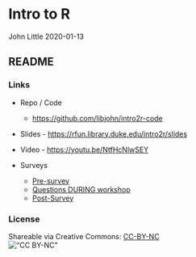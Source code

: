Intro to R
================
John Little
2020-01-13

<!-- Edit the README.Rmd.  Readme.md is auto genererated -->

## README

### Links

  - Repo / Code
    
      - <https://github.com/libjohn/intro2r-code>

  - Slides - <https://rfun.library.duke.edu/intro2r/slides>

  - Video - <https://youtu.be/NtfHcNlwSEY>

  - Surveys
    
      - [Pre-survey](https://forms.gle/2TFpaLbB6KSXGhsi9)
      - [Questions DURING
        workshop](https://docs.google.com/document/d/1bToe1XxULs_VJYMXVBJ-Fk5AJRHVRyOxQ3PVnYVe3jg/edit?usp=sharing)
      - [Post-Survey](https://forms.gle/915TJZ731cctopHs8)

### License

Shareable via Creative Commons:
[CC-BY-NC](https://creativecommons.org/licenses/by-nc/4.0/)<br> ![“CC
BY-NC”](images/by-nc.png)
